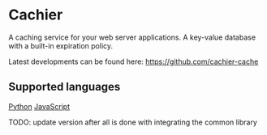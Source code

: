 # Cachier

A caching service for your web server applications.
A key-value database with a built-in expiration policy.

Latest developments can be found here: https://github.com/cachier-cache

## Supported languages
[Python](https://pypi.org/project/cachier-python/)
[JavaScript](https://www.npmjs.com/package/cachier-js)
<!-- [Ruby](https://rubygems.org/gems/cachier) -->

<!-- ## Table of Contents

- [Installation](#installation)
- [Usage](#usage)
- [Support](#support)
- [Contributing](#contributing)

## Installation

Download to your project directory, add `README.md`, and commit:

```sh
curl -LO http://git.io/Xy0Chg
git add README.md
git commit -m "Use README Boilerplate"
```

## Usage

Replace the contents of `README.md` with your project's:

- Name
- Description
- Installation instructions
- Usage instructions
- Support instructions
- Contributing instructions
- License

Feel free to remove any sections that aren't applicable to your project.

## Support

Please [open an issue](https://github.com/fraction/readme-boilerplate/issues/new) for support.

## Contributing

Please contribute using [Github Flow](https://guides.github.com/introduction/flow/). Create a branch, add commits, and [open a pull request](https://github.com/fraction/readme-boilerplate/compare/).

TODO: write documentation with interacting with the rest api as well
-->






TODO: update version after all is done with integrating the common library
